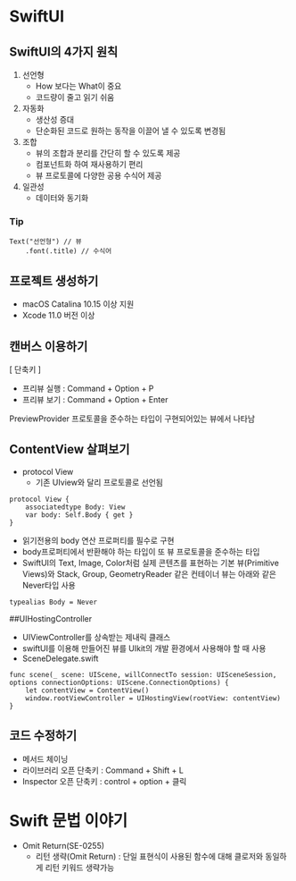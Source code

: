 #  SwiftUI

## SwiftUI의 4가지 원칙

1. 선언형
    * How 보다는 What이 중요
    * 코드량이 줄고 읽기 쉬움
2. 자동화
    * 생산성 증대
    * 단순화된 코드로 원하는 동작을 이끌어 낼 수 있도록 변경됨
3. 조합
    * 뷰의 조합과 분리를 간단히 할 수 있도록 제공
    * 컴포넌트화 하여 재사용하기 편리
    * 뷰 프로토콜에 다양한 공용 수식어 제공
4. 일관성
    * 데이터와 동기화
    
### Tip
```
Text("선언형") // 뷰
    .font(.title) // 수식어
```

## 프로젝트 생성하기
* macOS Catalina 10.15 이상 지원
* Xcode 11.0 버전 이상

## 캔버스 이용하기
[ 단축키 ]

* 프리뷰 실행 : Command + Option + P
* 프리뷰 보기 : Command + Option + Enter

PreviewProvider 프로토콜을 준수하는 타입이 구현되어있는 뷰에서 나타남

## ContentView 살펴보기
* protocol View 
    * 기존 UIview와 달리 프로토콜로 선언됨

```
protocol View {
    associatedtype Body: View
    var body: Self.Body { get }
}
```
* 읽기전용의 body 연산 프로퍼티를 필수로 구현
* body프로퍼티에서 반환해야 하는 타입이 또 뷰 프로토콜을 준수하는 타입
* SwiftUI의 Text, Image, Color처럼 실제 콘텐츠를 표현하는 기본 뷰(Primitive Views)와 Stack, Group, GeometryReader 같은 컨테이너 뷰는 아래와 같은 Never타입 사용

```
typealias Body = Never
```

##UIHostingController
* UIViewController를 상속받는 제내릭 클래스
* swiftUI를 이용해 만들어진 뷰를 UIkit의 개발 환경에서 사용해야 할 때 사용
* SceneDelegate.swift

```
func scene(_ scene: UIScene, willConnectTo session: UISceneSession, options connectionOptions: UIScene.ConnectionOptions) {
    let contentView = ContentView()
    window.rootViewController = UIHostingView(rootView: contentView)
}
```

## 코드 수정하기
* 메서드 체이닝
* 라이브러리 오픈 단축키 : Command + Shift + L
* Inspector 오픈 단축키 : control + option + 클릭

# Swift 문법 이야기
* Omit Return(SE-0255)
    * 리턴 생략(Omit Return) : 단일 표현식이 사용된 함수에 대해 클로저와 동일하게 리턴 키워드 생략가능
    
